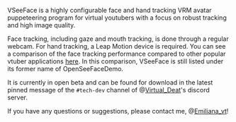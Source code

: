 VSeeFace is a highly configurable face and hand tracking VRM avatar puppeteering program for virtual youtubers with a focus on robust tracking and high image quality.

Face tracking, including gaze and mouth tracking, is done through a regular webcam. For hand tracking, a Leap Motion device is required.
You can see a comparison of the face tracking performance compared to other popular vtuber applications [here](https://twitter.com/emiliana_vt/status/1275424412167221248).
In this comparison, VSeeFace is still listed under its former name of OpenSeeFaceDemo.

It is currently in open beta and can be found for download in the latest pinned message of the `#tech-dev` channel
of @[Virtual_Deat](https://twitter.com/Virtual_Deat)'s discord server.

If you have any questions or suggestions, please contact me, @[Emiliana_vt](https://twitter.com/emiliana_vt)!
